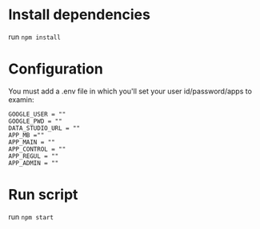 # Install dependencies

run ```npm install ```

# Configuration

You must add a .env file in which you'll set your user id/password/apps to examin:
```
GOOGLE_USER = "" 
GOOGLE_PWD = ""
DATA_STUDIO_URL = ""
APP_MB =""
APP_MAIN = ""
APP_CONTROL = ""
APP_REGUL = "" 
APP_ADMIN = ""
```

# Run script

run ```npm start```
